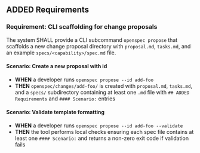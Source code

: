 ## ADDED Requirements

### Requirement: CLI scaffolding for change proposals
The system SHALL provide a CLI subcommand `openspec propose` that scaffolds a new change proposal directory with `proposal.md`, `tasks.md`, and an example `specs/<capability>/spec.md` file.

#### Scenario: Create a new proposal with id
- **WHEN** a developer runs `openspec propose --id add-foo`
- **THEN** `openspec/changes/add-foo/` is created with `proposal.md`, `tasks.md`, and a `specs/` subdirectory containing at least one `.md` file with `## ADDED Requirements` and `#### Scenario:` entries

#### Scenario: Validate template formatting
- **WHEN** a developer runs `openspec propose --id add-foo --validate`
- **THEN** the tool performs local checks ensuring each spec file contains at least one `#### Scenario:` and returns a non-zero exit code if validation fails
